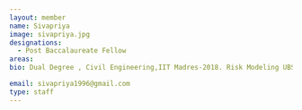 ```yaml
---
layout: member
name: Sivapriya
image: sivapriya.jpg
designations: 
  - Post Baccalaureate Fellow
areas:
bio: Dual Degree , Civil Engineering,IIT Madres-2018. Risk Modeling UBS (2018-2019)

email: sivapriya1996@gmail.com
type: staff
---
```

